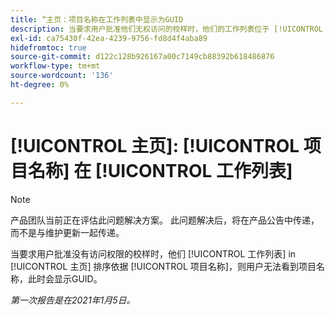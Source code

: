 ```yaml
---
title: “主页：项目名称在工作列表中显示为GUID
description: 当要求用户批准他们无权访问的校样时，他们的工作列表位于 [!UICONTROL 主页] 按项目名称排序，用户无法看到项目名称，而是显示GUID。
exl-id: ca75430f-42ea-4239-9756-fd8d4f4aba89
hidefromtoc: true
source-git-commit: d122c128b926167a00c7149cb88392b618486876
workflow-type: tm+mt
source-wordcount: '136'
ht-degree: 0%

---
```


# [!UICONTROL 主页]: [!UICONTROL 项目名称] 在 [!UICONTROL 工作列表]

>[!NOTE]
>
>产品团队当前正在评估此问题解决方案。 此问题解决后，将在产品公告中传递，而不是与维护更新一起传递。

当要求用户批准没有访问权限的校样时，他们 [!UICONTROL 工作列表] in [!UICONTROL 主页] 排序依据 [!UICONTROL 项目名称]，则用户无法看到项目名称，此时会显示GUID。

_第一次报告是在2021年1月5日。_
